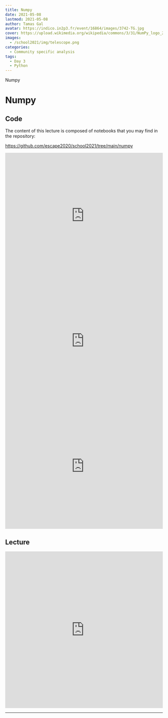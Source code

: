 ```yaml
---
title: Numpy
date: 2021-05-08
lastmod: 2021-05-08
author: Tamas Gal
avatar: https://indico.in2p3.fr/event/16864/images/3742-TG.jpg
cover: https://upload.wikimedia.org/wikipedia/commons/3/31/NumPy_logo_2020.svg
images:
  - /school2021/img/telescope.png
categories:
  - Community specific analysis
tags:
  - Day 3
  - Python
---
```

Numpy

<!--more-->
<!---->

<!-- Dear instructor:
* The dates at the top of this markdown (.md) document will help order the classes in the portal.
Please, if you don't need to, do not change the one that is now.
* Take into account that there is a feature in the dates: if you use a date in the future, the class will be not visible in the portal until the date you have assigned.
* You can create dedicated folders if you need to.
* But if you simply need to add some pictures, you can use the folder ../static/img/ mentioned at the top as /school2021/img/
-->

<!---->

# Numpy


## Code

The content of this lecture is composed of notebooks that you may find in the repository:

https://github.com/escape2020/school2021/tree/main/numpy


<iframe frameborder="0" height="400" width="100%" scrolling="yes" src="https://nbviewer.jupyter.org/github/escape2020/school2021/blob/main/numpy/1.%20NumPy%20Warming%20Up.ipynb"></iframe>

<iframe frameborder="0" height="400" width="100%" scrolling="yes" src="https://nbviewer.jupyter.org/github/escape2020/school2021/blob/main/numpy/3.%20Nearest%20Points.ipynb"></iframe>

<iframe frameborder="0" height="400" width="100%" scrolling="yes" src="https://nbviewer.jupyter.org/github/escape2020/school2021/blob/main/numpy/4.%20Binary%20Data.ipynb"></iframe>


## Lecture

<iframe width="100%" height="500" src="https://www.youtube.com/embed/3Zx5zIR9Hyw" title="YouTube video player" frameborder="0" allow="accelerometer; autoplay; clipboard-write; encrypted-media; gyroscope; picture-in-picture" allowfullscreen></iframe>


---
